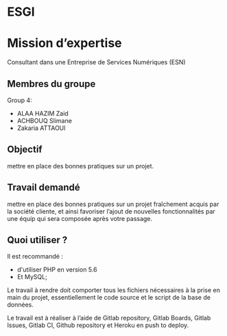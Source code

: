 # ESGI  

# Mission d’expertise
Consultant dans une Entreprise de Services Numériques (ESN)

## Membres du groupe
Group 4: 
- ALAA HAZIM Zaid
- ACHBOUQ Slimane
- Zakaria ATTAOUI 

## Objectif
mettre en place des bonnes pratiques sur un projet.

## Travail demandé
mettre en place des bonnes pratiques sur un projet fraîchement acquis par la société cliente, et ainsi favoriser l’ajout de nouvelles fonctionnalités par une équip qui sera composée après votre passage.

## Quoi utiliser ?
Il est recommandé :
- d'utiliser PHP en version 5.6 
- Et MySQL;


Le travail à rendre doit comporter tous les fichiers nécessaires à la prise en main du projet, 
essentiellement le code source et le script de la base de données.

Le travail est à réaliser à l’aide de Gitlab repository, Gitlab Boards, Gitlab Issues, Gitlab CI, Github repository et Heroku en push to deploy.
